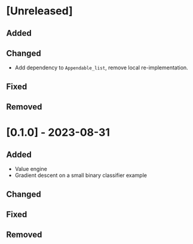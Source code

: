 # [Unreleased]

## Added
## Changed

- Add dependency to `Appendable_list`, remove local re-implementation.

## Fixed
## Removed

# [0.1.0] - 2023-08-31

## Added

- Value engine
- Gradient descent on a small binary classifier example

## Changed
## Fixed
## Removed
